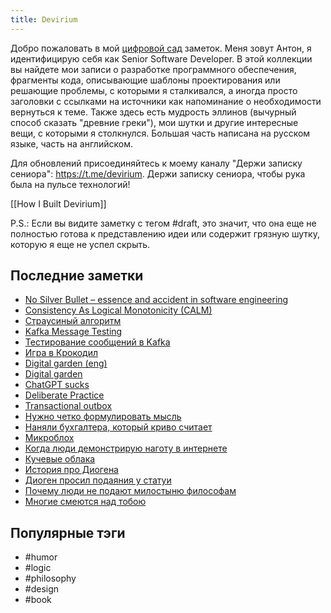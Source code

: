 ```yaml
---
title: Devirium
---
```


Добро пожаловать в мой [цифровой сад](https://maggieappleton.com/garden-history) заметок. Меня зовут Антон, я идентифицирую себя как Senior Software Developer. В этой коллекции вы найдете мои записи о разработке программного обеспечения, фрагменты кода, описывающие шаблоны проектирования или решающие проблемы, с которыми я сталкивался, а иногда просто заголовки с ссылками на источники как напоминание о необходимости вернуться к теме. Также здесь есть мудрость эллинов (вычурный способ сказать "древние греки"), мои шутки и другие интересные вещи, с которыми я столкнулся. Большая часть написана на русском языке, часть на английском.

Для обновлений присоединяйтесь к моему каналу "Держи записку сениора": https://t.me/devirium. Держи записку сениора, чтобы рука была на пульсе технологий!

[[How I Built Devirium]]

P.S.: Если вы видите заметку с тегом #draft, это значит, что она еще не полностью готова к представлению идеи или содержит грязную шутку, которую я еще не успел скрыть.

## Последние заметки
- [No Silver Bullet – essence and accident in software engineering](2024-09/No-Silver-Bullet-–-essence-and-accident-in-software-engineering.md)
- [Consistency As Logical Monotonicity (CALM)](2024-09/Consistency-As-Logical-Monotonicity-(CALM).md)
- [Страусиный алгоритм](2024-09/Страусиный-алгоритм.md)
- [Kafka Message Testing](2024-09/Kafka-Message-Testing.md)
- [Тестирование сообщений в Kafka](2024-09/Тестирование-сообщений-в-Kafka.md)
- [Игра в Крокодил](2024-09/Игра-в-Крокодил.md)
- [Digital garden (eng)](2024/2024-08/Digital-garden-(eng).md)
- [Digital garden](2024/2024-08/Digital-garden.md)
- [ChatGPT sucks](2024/2024-08/ChatGPT-sucks.md)
- [Deliberate Practice](2024/2024-08/Deliberate-Practice.md)
- [Transactional outbox](2024/2024-08/Transactional-outbox.md)
- [Нужно четко формулировать мысль](2024/2024-08/Нужно-четко-формулировать-мысль.md)
- [Наняли бухгалтера, который криво считает](2024/2024-08/Наняли-бухгалтера,-который-криво-считает.md)
- [Микроблох](2024/2024-08/Микроблох.md)
- [Когда люди демонстрирую наготу в интернете](2024/2024-08/Когда-люди-демонстрирую-наготу-в-интернете.md)
- [Кучевые облака](2024/2024-08/Кучевые-облака.md)
- [История про Диогена](2024/2024-08/История-про-Диогена.md)
- [Диоген просил подаяния у статуи](2024/2024-08/Диоген-просил-подаяния-у-статуи.md)
- [Почему люди не подают милостыню философам](2024/2024-08/Почему-люди-не-подают-милостыню-философам.md)
- [Многие смеются над тобою](2024/2024-08/Многие-смеются-над-тобою.md)


## Популярные тэги
- #humor
- #logic
- #philosophy
- #design
- #book
